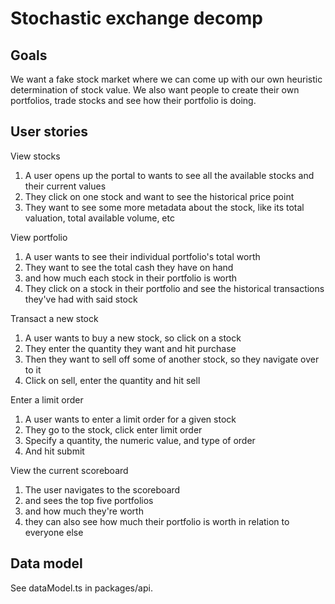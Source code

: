 # Stochastic exchange decomp

## Goals
We want a fake stock market where we can come up with our own heuristic determination of stock value. We also want people to create their own portfolios, trade stocks and see how their portfolio is doing.

## User stories

View stocks
1. A user opens up the portal to wants to see all the available stocks and their current values
2. They click on one stock and want to see the historical price point
3. They want to see some more metadata about the stock, like its total valuation, total available volume, etc

View portfolio
1. A user wants to see their individual portfolio's total worth
2. They want to see the total cash they have on hand
3. and how much each stock in their portfolio is worth
4. They click on a stock in their portfolio and see the historical transactions they've had with said stock

Transact a new stock
1. A user wants to buy a new stock, so click on a stock
2. They enter the quantity they want and hit purchase
3. Then they want to sell off some of another stock, so they navigate over to it
4. Click on sell, enter the quantity and hit sell

Enter a limit order
1. A user wants to enter a limit order for a given stock
2. They go to the stock, click enter limit order
3. Specify a quantity, the numeric value, and type of order
4. And hit submit

View the current scoreboard
1. The user navigates to the scoreboard
2. and sees the top five portfolios
3. and how much they're worth
4. they can also see how much their portfolio is worth in relation to everyone else

## Data model

See dataModel.ts in packages/api.

